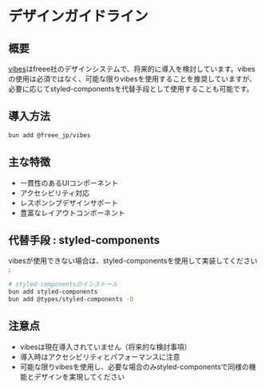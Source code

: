 # デザインガイドライン

## 概要

[vibes](https://vibes.freee.co.jp/)はfreee社のデザインシステムで、将来的に導入を検討しています。vibesの使用は必須ではなく、可能な限りvibesを使用することを推奨していますが、必要に応じてstyled-componentsを代替手段として使用することも可能です。

## 導入方法

```bash
bun add @freee_jp/vibes
```

## 主な特徴

- 一貫性のあるUIコンポーネント
- アクセシビリティ対応
- レスポンシブデザインサポート
- 豊富なレイアウトコンポーネント

## 代替手段 : styled-components

vibesが使用できない場合は、styled-componentsを使用して実装してください :

```bash
# styled-componentsのインストール
bun add styled-components
bun add @types/styled-components -D
```

## 注意点

- vibesは現在導入されていません（将来的な検討事項）
- 導入時はアクセシビリティとパフォーマンスに注意
- 可能な限りvibesを使用し、必要な場合のみstyled-componentsで同様の機能とデザインを実現してください
